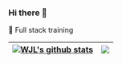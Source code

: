 ### Hi there 👋

<!-- - 🔭 I’m currently working on ... -->

🌱 Full stack training

<!-- - 👯 I’m looking to collaborate on ... -->
<!-- - 🤔 I’m looking for help with ... -->
<!-- - 💬 Ask me about ... -->

<!-- 📫 How to reach me:  -->

<!-- 😄 Pronouns: ... -->

<!-- ⚡ Fun fact: ... -->

| <a href="https://github.com/anuraghazra/github-readme-stats"><img align="center" src="https://github-readme-stats.vercel.app/api?username=wjl-lab&show_icons=true&include_all_commits=true&count_private=true&theme=buefy&hide_border=true" alt="WJL's github stats" /></a> | <a href="https://github.com/anuraghazra/github-readme-stats"><img align="center" src="https://github-readme-stats.vercel.app/api/top-langs/?username=wjl-lab&layout=compact&theme=buefy&hide=scss,css,html&hide_border=true" /></a> |
| ------------- | ------------- |
